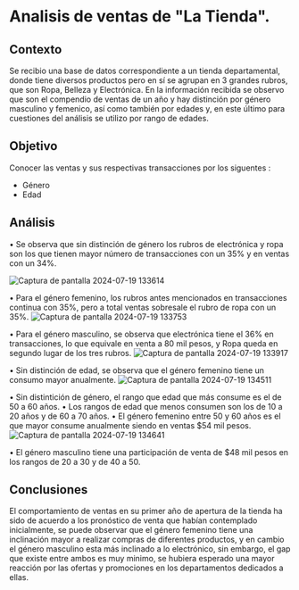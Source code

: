 # Analisis de ventas de "La Tienda".

## Contexto
Se recibio una base de datos correspondiente a un tienda departamental, donde tiene diversos productos pero en sí se agrupan en 3 grandes rubros, que son Ropa, Belleza y Electrónica. En la información recibida se observo que son el compendio de ventas de un año y hay distinción por género masculino y femenico, así como también por edades y, en este último para cuestiones del análisis se utilizo por rango de edades. 

## Objetivo
Conocer las ventas y sus respectivas transacciones por los siguentes :
- Género
- Edad

## Análisis
• Se observa que sin distinción de género los rubros de electrónica y ropa son los que tienen mayor número de transacciones con un 35% y en ventas con un 34%.

![Captura de pantalla 2024-07-19 133614](https://github.com/user-attachments/assets/a27afa79-827b-48dc-afc5-3a4a70a355b7)

• Para el género femenino, los rubros antes mencionados en transacciones continua con 35%, pero a total ventas sobresale el rubro de ropa con un 35%.
![Captura de pantalla 2024-07-19 133753](https://github.com/user-attachments/assets/8fc63f2a-9bd9-4c4b-8b90-4dbcf1fc8012)

• Para el género masculino, se observa que electrónica tiene el 36% en transacciones, lo que equivale en venta a 80 mil pesos, y Ropa queda en segundo lugar de los tres rubros. 
![Captura de pantalla 2024-07-19 133917](https://github.com/user-attachments/assets/ef6cc53a-16c7-4eb3-8021-f1e9ff2c4a56)

• Sin distinción de edad, se observa que el género femenino tiene un consumo mayor anualmente.
![Captura de pantalla 2024-07-19 134511](https://github.com/user-attachments/assets/0600b43b-a444-40bc-a37f-55b9d3bbf1ee)

• Sin distintición de género, el rango que edad que más consume es el de 50 a 60 años.
• Los rangos de edad que menos consumen son los de 10 a 20 años y de 60 a 70 años.
• El género femenino entre 50 y 60 años es el que mayor consume anualmente siendo en ventas $54 mil pesos.
![Captura de pantalla 2024-07-19 134641](https://github.com/user-attachments/assets/b743ed93-4371-4147-b50d-e16eec95cd20)

• El género masculino tiene una participación de venta de $48 mil pesos en los rangos de 20 a 30 y de 40 a 50.

## Conclusiones

El comportamiento de ventas en su primer año de apertura de la tienda ha sido de acuerdo a los pronóstico de venta que habían contemplado inicialmente, se puede observar que el género femenino tiene una inclinación mayor a realizar compras de diferentes productos, y en cambio el género masculino esta más inclinado a lo electrónico, sin embargo, el gap que existe entre ambos es muy minimo, se hubiera esperado una mayor reacción por las ofertas y promociones en los departamentos dedicados a ellas. 





